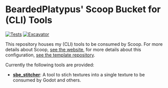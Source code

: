 # BeardedPlatypus' Scoop Bucket for (CLI) Tools

[![Tests](https://github.com/BeardedPlatypus/scoop-bucket-tools/actions/workflows/ci.yml/badge.svg)](https://github.com/BeardedPlatypus/scoop-bucket-tools/actions/workflows/ci.yml) [![Excavator](https://github.com/BeardedPlatypus/scoop-bucket-tools/actions/workflows/excavator.yml/badge.svg)](https://github.com/BeardedPlatypus/scoop-bucket-tools/actions/workflows/excavator.yml)

This repository houses my (CLI) tools to be consumed by Scoop. For more details about
Scoop, [see the website][scoop_website], for more details about this configuration,
[see the template repository][template].

Currently the following tools are provided:

* [**sbe_stitcher**][stitcher]: A tool to stich textures into a single texture
  to be consumed by Godot and others.

[scoop_website]: https://scoop.sh/
[template]: https://github.com/ScoopInstaller/BucketTemplate?tab=readme-ov-file
[stitcher]: https://github.com/BeardedPlatypus/py-texture-stitcher
